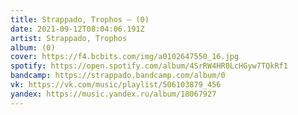 ```yaml
---
title: Strappado, Trophos — (0)
date: 2021-09-12T08:04:06.191Z
artist: Strappado, Trophos
album: (0)
cover: https://f4.bcbits.com/img/a0102647550_16.jpg
spotify: https://open.spotify.com/album/4SrRW4HR0LcHGyw7TQkRf1
bandcamp: https://strappado.bandcamp.com/album/0
vk: https://vk.com/music/playlist/506103879_456
yandex: https://music.yandex.ru/album/18067927
---
```

